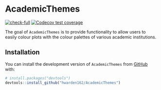 
<!-- README.md is generated from README.Rmd. Please edit that file -->

# AcademicThemes

<!-- badges: start -->

[![check-full](https://github.com/hwarden162/AcademicThemes/actions/workflows/check-full.yaml/badge.svg)](https://github.com/hwarden162/AcademicThemes/actions/workflows/check-full.yaml)
[![Codecov test
coverage](https://codecov.io/gh/hwarden162/AcademicThemes/branch/main/graph/badge.svg)](https://app.codecov.io/gh/hwarden162/AcademicThemes?branch=main)
<!-- badges: end -->

The goal of `AcademicThemes` is to provide functionality to allow users
to easily colour plots with the colour palettes of various academic
institutions.

## Installation

You can install the development version of `AcademicThemes` from
[GitHub](https://github.com/) with:

``` r
# install.packages("devtools")
devtools::install_github("hwarden162/AcademicThemes")
```
